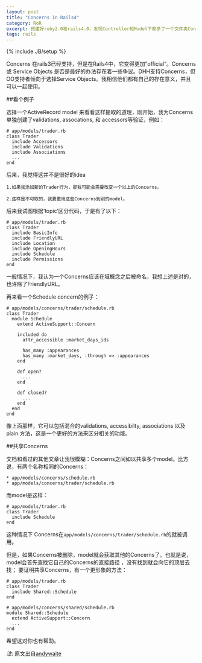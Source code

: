 ```yaml
---
layout: post
title: "Concerns In Rails4"
category: RoR
excerpt: 搭建好ruby2.0和rails4.0，发现Controller和Model下都多了一个文件夹Concerns.
tags: rails
---
```


{% include JB/setup %}

Concerns 在rails3已经支持，但是在Rails4中，它变得更加”official“。Concerns 或 Service Objects 是否是最好的办法存在着一些争议。DHH支持Concerns，但OO支持者倾向于选择Service Objects。我相信他们都有自己的存在意义，并且可以一起使用。

##看个例子

>

选择一个ActiveRecord model 来看看这样提取的道理，刚开始，我为Concerns单独创建了validations, assocations, 和 accessors等验证，例如：

    # app/models/trader.rb
    class Trader
      include Accessors
      include Validations
      include Associations
      ...
    end

后来，我觉得这并不是很好的idea

    1.如果我添加新的Trader行为，那我可能会需要改变一个以上的Concerns。

    2.这样是不可取的，我要重用这些Concerns到别的model。

后来我试图根据‘topic’区分代码，于是有了以下：

    # app/models/trader.rb
    class Trader
      include BasicInfo
      include FriendlyURL
      include Location
      include OpeningHours
      include Schedule
      include Permissions
    end

一般情况下，我认为一个Concerns应该在域概念之后被命名，我想上述是对的，也许除了FriendlyURL。

再来看一个Schedule concern的例子：

    # app/models/concerns/trader/schedule.rb
    class Trader
      module Schedule
        extend ActiveSupport::Concern
    
        included do
          attr_accessible :market_days_ids
    
          has_many :appearances
          has_many :market_days, :through => :appearances
        end
    
        def open?
          ...
        end
    
        def closed?
          ...
        end
      end
    end

像上面那样，它可以包括混合的validations, accessibilty, associations 以及 plain 方法，这是一个更好的方法来区分相关的功能。

##共享Concerns

>

文档和看过的其他文章让我很模糊：Concerns之间如以共享多个model。比方说，有两个名称相同的Concerns：

    * app/models/concerns/schedule.rb
    * app/models/concerns/trader/schedule.rb

而model是这样：

    # app/models/trader.rb
    class Trader
      include Schedule
    end

这种情况下 Concerns在`app/models/concerns/trader/schedule.rb`的就被调用。

但是，如果Concerns被删除，model就会获取其他的Concerns了。也就是说，model会首先查找它自己的Concerns的直接路径	，没有找到就会向它的顶层去找；
要证明共享Concerns，有一个更形象的方法：

    # app/models/trader.rb
    class Trader
      include Shared::Schedule
    end
    
    # app/models/concerns/shared/schedule.rb
    module Shared::Schedule
      extend ActiveSupport::Concern
      ...
    end

希望这对你也有帮助。

*注*: 原文出自[andywaite](http://blog.andywaite.com/2012/12/23/exploring-concerns-for-rails-4/)